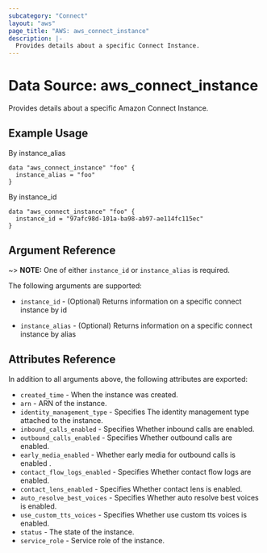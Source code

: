 ```yaml
---
subcategory: "Connect"
layout: "aws"
page_title: "AWS: aws_connect_instance"
description: |-
  Provides details about a specific Connect Instance.
---
```


# Data Source: aws_connect_instance

Provides details about a specific Amazon Connect Instance.

## Example Usage
By instance_alias

```hcl
data "aws_connect_instance" "foo" {
  instance_alias = "foo"
}
```

By instance_id

```hcl
data "aws_connect_instance" "foo" {
  instance_id = "97afc98d-101a-ba98-ab97-ae114fc115ec"
}
```

## Argument Reference

~> **NOTE:** One of either `instance_id` or `instance_alias` is required.

The following arguments are supported:

* `instance_id` - (Optional) Returns information on a specific connect instance by id

* `instance_alias` - (Optional) Returns information on a specific connect instance by alias

## Attributes Reference

In addition to all arguments above, the following attributes are exported:

* `created_time` - When the instance was created.
* `arn` - ARN of the instance.
* `identity_management_type` - Specifies The identity management type attached to the instance.
* `inbound_calls_enabled` - Specifies Whether inbound calls are enabled.
* `outbound_calls_enabled` - Specifies Whether outbound calls are enabled.
* `early_media_enabled` - Whether early media for outbound calls is enabled .
* `contact_flow_logs_enabled` - Specifies Whether contact flow logs are enabled.
* `contact_lens_enabled` - Specifies Whether contact lens is enabled.
* `auto_resolve_best_voices` - Specifies Whether auto resolve best voices is enabled.
* `use_custom_tts_voices` - Specifies Whether use custom tts voices is enabled.
* `status` - The state of the instance.
* `service_role` - Service role of the instance.
